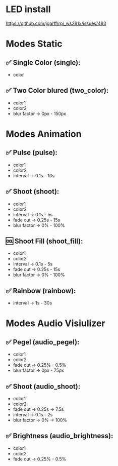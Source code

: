 # LED install
https://github.com/jgarff/rpi_ws281x/issues/483
# Modes Static
## ✅ Single Color (single):
- color
## ✅ Two Color blured (two_color):
- color1
- color2
- blur factor → 0px - 150px
# Modes Animation
## ✅ Pulse (pulse):
- color1
- color2
- interval → 0.1s - 10s
## ✅ Shoot (shoot):
- color1
- color2
- interval → 0.1s - 5s
- fade out → 0.25s - 15s
- blur factor → 0% - 100%
## 🆒 Shoot Fill (shoot_fill):
- color1
- color2
- interval → 0.1s - 5s
- fade out → 0.25s - 15s
- blur factor → 0% - 100%
## ✅ Rainbow (rainbow):
- interval → 1s - 30s
# Modes Audio Visiulizer
## ✅ Pegel (audio_pegel):
- color1
- color2
- fade out → 0.25% - 0.5%
- blur factor → 0px - 75px
## ✅ Shoot (audio_shoot):
- color1
- color2
- fade out → 0.25s → 7.5s
- interval → 0.1s - 2s
- blur factor → 0% → 100%
## ✅ Brightness (audio_brightness):
- color1
- color2
- fade out → 0.25% - 0.5%